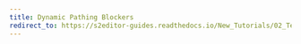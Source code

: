 ```yaml
---
title: Dynamic Pathing Blockers
redirect_to: https://s2editor-guides.readthedocs.io/New_Tutorials/02_Terrain_Editor/031_Dynamic_Pathing_Blockers
---
```

